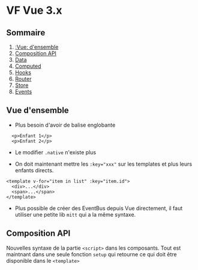 # VF Vue 3.x

## Sommaire

1. [:Vue: d'ensemble](#example)
2. [Composition API](#example)
3. [Data](#example2)
4. [Computed](#third-example)
5. [Hooks](#fourth-examplehttpwwwfourthexamplecom)
6. [Router](#fourth-examplehttpwwwfourthexamplecom)
7. [Store](#fourth-examplehttpwwwfourthexamplecom)
8. [Events](#fourth-examplehttpwwwfourthexamplecom)

## Vue d'ensemble

- Plus besoin d'avoir de balise englobante

```vue
  <p>Enfant 1</p>
  <p>Enfant 2</p>
```

- Le modifier `.native` n'existe plus

- On doit maintenant mettre les `:key="xxx"` sur les templates et plus leurs enfants directs.

```vue
<template v-for="item in list" :key="item.id">
  <div>...</div>
  <span>...</span>
</template>
```

- Plus possible de créer des EventBus depuis Vue directement, il faut utiliser une petite lib `mitt` qui a la même syntaxe.

## Composition API

Nouvelles syntaxe de la partie `<script>` dans les composants.
Tout est maintnant dans une seule fonction `setup` qui retourne ce qui doit être disponible dans le `<template>`
